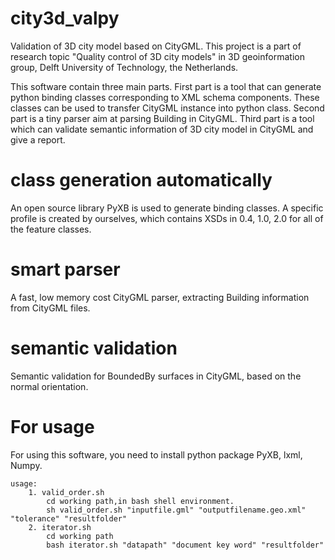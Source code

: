 # city3d_valpy  

Validation of 3D city model based on CityGML. This project is a part of research topic "Quality control of 3D city models" in 3D geoinformation group, Delft University of Technology, the Netherlands.   

This software contain three main parts. First part is a tool that can generate python binding classes corresponding to XML schema components. These classes can be used to transfer CityGML instance into python class. Second part is a tiny parser aim at parsing Building in CityGML. Third part is a tool which can validate semantic information of 3D city model in CityGML and give a report.   

# class generation automatically 

An open source library PyXB is used to generate binding classes. A specific profile is created by ourselves, which contains XSDs in 0.4, 1.0, 2.0 for all of the feature classes.

# smart parser

A fast, low memory cost CityGML parser, extracting Building information from CityGML files.

# semantic validation

Semantic validation for BoundedBy surfaces in CityGML, based on the normal orientation.   

# For usage

For using this software, you need to install python package PyXB, lxml, Numpy.



	usage:
		1. valid_order.sh 
	    	cd working path,in bash shell environment.   
	    	sh valid_order.sh "inputfile.gml" "outputfilename.geo.xml" "tolerance" "resultfolder"    
	    2. iterator.sh
	    	cd working path
	    	bash iterator.sh "datapath" "document key word" "resultfolder" 





		    
